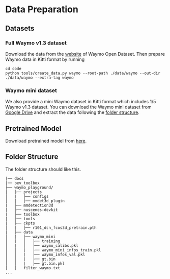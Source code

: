 # Data Preparation

## Datasets

### Full Waymo v1.3 dataset
Download the data from the [website](https://waymo.com/open/) of Waymo Open Dataset. Then prepare Waymo data in Kitti format by running
```shell
cd code
python tools/create_data.py waymo --root-path ./data/waymo --out-dir ./data/waymo --extra-tag waymo
```

### Waymo mini dataset
We also provide a mini Waymo dataset in Kitti format which includes 1/5 Waymo v1.3 dataset.
You can download the Waymo mini dataset from [Google Drive](https://drive.google.com/drive/folders/1CPbAzr4l4lhf2URHovXsP7JDNRIdxTGV?usp=sharing) and extract the data following the [folder structure](#structure). 

## Pretrained Model

Download pretrained model from [here](https://github.com/zhiqi-li/storage/releases/download/v1.0/r101_dcn_fcos3d_pretrain.pth).

## <div id='structure'>Folder Structure</div>
The folder structure should like this.
```
|── docs
|── bev_toolbox
├── waymo_playground/
|   ├── projects
│   |   ├── configs
│   |   ├── mmdet3d_plugin
|   ├── mmdetection3d
|   ├── nuscenes-devkit
|   ├── toolbox
|   ├── tools
|   ├── ckpts
│   |   ├── r101_dcn_fcos3d_pretrain.pth
|   ├── data
│   |   ├── waymo_mini
│   |   │   ├── training
│   |   │   ├── waymo_calibs.pkl
│   │   |   ├── waymo_mini_infos_train.pkl
│   │   |   ├── waymo_infos_val.pkl
│   │   |   ├── gt.bin
│   │   |   ├── gt.bin.pkl
|   |   filter_waymo.txt
...
```
